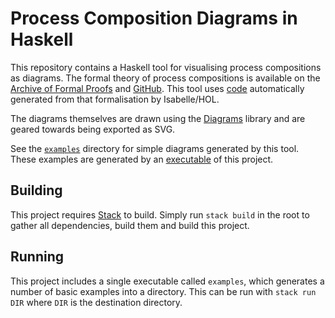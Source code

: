 # Process Composition Diagrams in Haskell

This repository contains a Haskell tool for visualising process compositions as diagrams.
The formal theory of process compositions is available on the [Archive of Formal Proofs](https://www.isa-afp.org/entries/ProcessComposition.html) and [GitHub](https://github.com/pilif0/isa-ProcessComposition).
This tool uses [code](https://github.com/pilif0/codegen-ProcessComposition) automatically generated from that formalisation by Isabelle/HOL.

The diagrams themselves are drawn using the [Diagrams](https://diagrams.github.io/) library and are geared towards being exported as SVG.

See the [`examples`](examples) directory for simple diagrams generated by this tool.
These examples are generated by an [executable](diagram/examples/Main.hs) of this project.

## Building

This project requires [Stack](https://docs.haskellstack.org/en/stable/) to build.
Simply run `stack build` in the root to gather all dependencies, build them and build this project.

## Running

This project includes a single executable called `examples`, which generates a number of basic examples into a directory.
This can be run with `stack run DIR` where `DIR` is the destination directory.
